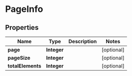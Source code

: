 
# PageInfo

## Properties
Name | Type | Description | Notes
------------ | ------------- | ------------- | -------------
**page** | **Integer** |  |  [optional]
**pageSize** | **Integer** |  |  [optional]
**totalElements** | **Integer** |  |  [optional]



